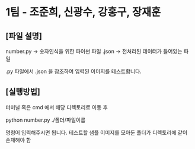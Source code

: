 # 1팀 - 조준희, 신광수, 강홍구, 장재훈

## [파일 설명]

number.py  -> 숫자인식을 위한 파이썬 파일
.json -> 전처리된 데이터가 들어있는 파일

.py 파일에서 .json 을 참조하여 입력된 이미지를 테스트합니다.

## [실행방법]

터미널 혹은 cmd 에서 해당 디렉토리로 이동 후 

python number.py ./폴더/파일이름 

명령어 입력해주시면 됩니다.
테스트할 샘플 이미지를 모아둔 폴더가
디렉토리에 같이 존재해야 함
